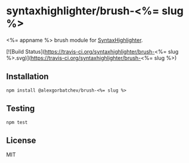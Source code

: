 # syntaxhighlighter/brush-<%= slug %>

<%= appname %> brush module for [SyntaxHighlighter](https://github.com/syntaxhighlighter).

[![Build Status](https://travis-ci.org/syntaxhighlighter/brush-<%= slug %>.svg)](https://travis-ci.org/syntaxhighlighter/brush-<%= slug %>)

## Installation

    npm install @alexgorbatchev/brush-<%= slug %>

## Testing

    npm test

## License

MIT
